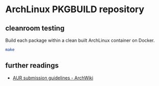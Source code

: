 # ArchLinux PKGBUILD repository

## cleanroom testing

Build each package within a clean built ArchLinux container on Docker.

```bash
make
```

## further readings

- [AUR submission guidelines - ArchWiki](https://wiki.archlinux.org/index.php/AUR_submission_guidelines)
